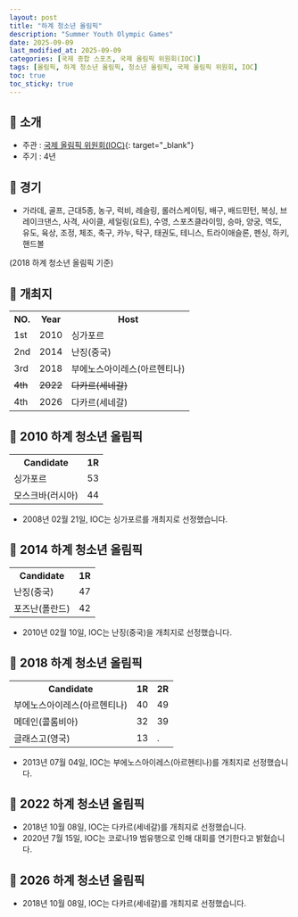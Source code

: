 ```yaml
---
layout: post
title: "하계 청소년 올림픽"
description: "Summer Youth Olympic Games"
date: 2025-09-09
last_modified_at: 2025-09-09
categories: [국제 종합 스포츠, 국제 올림픽 위원회(IOC)]
tags: [올림픽, 하계 청소년 올림픽, 청소년 올림픽, 국제 올림픽 위원회, IOC]
toc: true
toc_sticky: true
---
```

## 📜 소개
* 주관 : [국제 올림픽 위원회(IOC)](https://www.olympics.com/ioc){: target="_blank"}
* 주기 : 4년

## 📜 경기
* 가라데, 골프, 근대5종, 농구, 럭비, 레슬링, 롤러스케이팅, 배구, 배드민턴, 복싱, 브레이크댄스, 사격, 사이클, 세일링(요트), 수영, 스포츠클라이밍, 승마, 양궁, 역도, 유도, 육상, 조정, 체조, 축구, 카누, 탁구, 태권도, 테니스, 트라이애슬론, 펜싱, 하키, 핸드볼

(2018 하계 청소년 올림픽 기준)

## 📜 개최지

<html>

<head>
    <meta charset="UTF-8">
</head>

<body>
    <table>
        <tr class="header-row">
            <th class="col-no">NO.</th>
            <th class="col-year">Year</th>
            <th class="col-host">Host</th>
        </tr>
        <tr>
            <td>1st</td>
            <td>2010</td>
            <td>싱가포르</td>
        </tr>
        <tr>
            <td>2nd</td>
            <td>2014</td>
            <td>난징(중국)</td>
        </tr>
        <tr>
            <td>3rd</td>
            <td>2018</td>
            <td>부에노스아이레스(아르헨티나)</td>
        </tr>
        <tr>
            <td><del>4th</del></td>
            <td><del>2022</del></td>
            <td><del>다카르(세네갈)</del></td>
        </tr>
        <tr>
            <td>4th</td>
            <td>2026</td>
            <td>다카르(세네갈)</td>
        </tr>
    </table>
</body>

</html>

## 📜 2010 하계 청소년 올림픽

<html>

<head>
    <meta charset="UTF-8">
</head>

<body>
    <table>
        <tr class="header-row">
            <th class="col-Candidate-70">Candidate</th>
            <th class="col-Round-30">1R</th>
        </tr>
        <tr>
            <td><span class="foreign-host">싱가포르</span></td>
            <td><span class="foreign-host2">53</span></td>
        </tr>
        <tr>
            <td>모스크바(러시아)</td>
            <td>44</td>
        </tr>
    </table>
</body>

</html>

* 2008년 02월 21일, IOC는 <span class="foreign-host">싱가포르</span>를 개최지로 선정했습니다.

## 📜 2014 하계 청소년 올림픽

<html>

<head>
    <meta charset="UTF-8">
</head>

<body>
    <table>
        <tr class="header-row">
            <th class="col-Candidate-70">Candidate</th>
            <th class="col-Round-30">1R</th>
        </tr>
        <tr>
            <td><span class="foreign-host">난징(중국)</span></td>
            <td><span class="foreign-host2">47</span></td>
        </tr>
        <tr>
            <td>포즈난(폴란드)</td>
            <td>42</td>
        </tr>
    </table>
</body>

</html>

* 2010년 02월 10일, IOC는 <span class="foreign-host">난징(중국)</span>을 개최지로 선정했습니다.

## 📜 2018 하계 청소년 올림픽

<html>

<head>
    <meta charset="UTF-8">
</head>

<body>
    <table>
        <tr class="header-row">
            <th class="col-Candidate-70">Candidate</th>
            <th class="col-Round-15">1R</th>
            <th class="col-Round-15">2R</th>
        </tr>
        <tr>
            <td><span class="foreign-host">부에노스아이레스(아르헨티나)</span></td>
            <td><span class="foreign-host2">40</span></td>
            <td><span class="foreign-host2">49</span></td>
        </tr>
        <tr>
            <td>메데인(콜롬비아)</td>
            <td>32</td>
            <td>39</td>
        </tr>
        <tr>
            <td>글래스고(영국)</td>
            <td>13</td>
            <td>.</td>
        </tr>
    </table>
</body>

</html>

* 2013년 07월 04일, IOC는 <span class="foreign-host">부에노스아이레스(아르헨티나)</span>를 개최지로 선정했습니다.

## 📜 2022 하계 청소년 올림픽
* 2018년 10월 08일, IOC는 다카르(세네갈)를 개최지로 선정했습니다.
* 2020년 7월 15일, IOC는 코로나19 범유행으로 인해 대회를 연기한다고 밝혔습니다.

## 📜 2026 하계 청소년 올림픽
* 2018년 10월 08일, IOC는 <span class="foreign-host">다카르(세네갈)</span>를 개최지로 선정했습니다.
